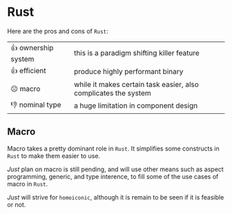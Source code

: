 # Rust

Here are the pros and cons of `Rust`:

|                     |                                                                 |
| ------------------- | --------------------------------------------------------------- |
| 👍 ownership system | this is a paradigm shifting killer feature                      |
| 👍 efficient        | produce highly performant binary                                |
| 😐 macro            | while it makes certain task easier, also complicates the system |
| 👎 nominal type     | a huge limitation in component design                           |

## Macro

Macro takes a pretty dominant role in `Rust`.
It simplifies some constructs in `Rust` to make them easier to use.

*Just* plan on macro is still pending,
and will use other means such as aspect programming, generic, and type interence,
to fill some of the use cases of macro in `Rust`.

*Just* will strive for `homoiconic`,
although it is remain to be seen if it is feasible or not.
